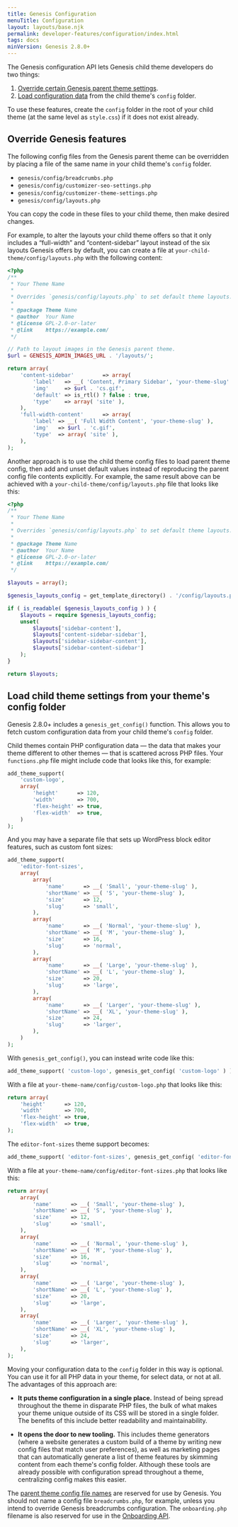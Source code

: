 ```yaml
---
title: Genesis Configuration
menuTitle: Configuration
layout: layouts/base.njk
permalink: developer-features/configuration/index.html
tags: docs
minVersion: Genesis 2.8.0+
---
```


The Genesis configuration API lets Genesis child theme developers do two&nbsp;things:

1. [Override certain Genesis parent theme settings](#override-genesis-features).
2. [Load configuration data](#load-child-theme-settings-from-your-theme's-config-folder) from the child theme's `config` folder.

<p class="notice-small">
To use these features, create the <code>config</code> folder in the root of your child theme (at the same level as <code>style.css</code>) if it does not exist already.
</p>

## Override Genesis features

The following config files from the Genesis parent theme can be overridden by placing a file of the same name in your child theme's `config` folder.

- `genesis/config/breadcrumbs.php`
- `genesis/config/customizer-seo-settings.php`
- `genesis/config/customizer-theme-settings.php`
- `genesis/config/layouts.php`

You can copy the code in these files to your child theme, then make desired changes.

For example, to alter the layouts your child theme offers so that it only includes a “full-width” and “content-sidebar” layout instead of the six layouts Genesis offers by default, you can create a file at `your-child-theme/config/layouts.php` with the following content:

```php
<?php
/**
 * Your Theme Name
 *
 * Overrides `genesis/config/layouts.php` to set default theme layouts.
 *
 * @package Theme Name
 * @author  Your Name
 * @license GPL-2.0-or-later
 * @link    https://example.com/
 */

// Path to layout images in the Genesis parent theme.
$url = GENESIS_ADMIN_IMAGES_URL . '/layouts/';

return array(
	'content-sidebar'         => array(
		'label'   => __( 'Content, Primary Sidebar', 'your-theme-slug' ),
		'img'     => $url . 'cs.gif',
		'default' => is_rtl() ? false : true,
		'type'    => array( 'site' ),
	),
	'full-width-content'      => array(
		'label' => __( 'Full Width Content', 'your-theme-slug' ),
		'img'   => $url . 'c.gif',
		'type'  => array( 'site' ),
	),
);
```

Another approach is to use the child theme config files to load parent theme config, then add and unset default values instead of reproducing the parent config file contents explicitly. For example, the same result above can be achieved with a `your-child-theme/config/layouts.php` file that looks like this:

```php
<?php
/**
 * Your Theme Name
 *
 * Overrides `genesis/config/layouts.php` to set default theme layouts.
 *
 * @package Theme Name
 * @author  Your Name
 * @license GPL-2.0-or-later
 * @link    https://example.com/
 */

$layouts = array();

$genesis_layouts_config = get_template_directory() . '/config/layouts.php';

if ( is_readable( $genesis_layouts_config ) ) {
	$layouts = require $genesis_layouts_config;
	unset(
		$layouts['sidebar-content'],
		$layouts['content-sidebar-sidebar'],
		$layouts['sidebar-sidebar-content'],
		$layouts['sidebar-content-sidebar']
	);
}

return $layouts;
```

## Load child theme settings from your theme's config folder

Genesis 2.8.0+ includes a `genesis_get_config()` function. This allows you to fetch custom configuration data from your child theme's `config` folder.

Child themes contain PHP configuration data — the data that makes your theme different to other themes — that is scattered across PHP files. Your `functions.php` file might include code that looks like this, for example:

```php
add_theme_support(
	'custom-logo',
	array(
		'height'      => 120,
		'width'       => 700,
		'flex-height' => true,
		'flex-width'  => true,
	)
);
```

And you may have a separate file that sets up WordPress block editor features, such as custom font sizes:

```php
add_theme_support(
	'editor-font-sizes',
	array(
		array(
			'name'      => __( 'Small', 'your-theme-slug' ),
			'shortName' => __( 'S', 'your-theme-slug' ),
			'size'      => 12,
			'slug'      => 'small',
		),
		array(
			'name'      => __( 'Normal', 'your-theme-slug' ),
			'shortName' => __( 'M', 'your-theme-slug' ),
			'size'      => 16,
			'slug'      => 'normal',
		),
		array(
			'name'      => __( 'Large', 'your-theme-slug' ),
			'shortName' => __( 'L', 'your-theme-slug' ),
			'size'      => 20,
			'slug'      => 'large',
		),
		array(
			'name'      => __( 'Larger', 'your-theme-slug' ),
			'shortName' => __( 'XL', 'your-theme-slug' ),
			'size'      => 24,
			'slug'      => 'larger',
		),
	)
);
```

With `genesis_get_config()`, you can instead write code like this:

```php
add_theme_support( 'custom-logo', genesis_get_config( 'custom-logo' ) );
```

With a file at `your-theme-name/config/custom-logo.php` that looks like this:

```php
return array(
	'height'      => 120,
	'width'       => 700,
	'flex-height' => true,
	'flex-width'  => true,
);
```

The `editor-font-sizes` theme support becomes:

```php
add_theme_support( 'editor-font-sizes', genesis_get_config( 'editor-font-sizes' ) );
```

With a file at `your-theme-name/config/editor-font-sizes.php` that looks like this:

```php
return array(
	array(
		'name'      => __( 'Small', 'your-theme-slug' ),
		'shortName' => __( 'S', 'your-theme-slug' ),
		'size'      => 12,
		'slug'      => 'small',
	),
	array(
		'name'      => __( 'Normal', 'your-theme-slug' ),
		'shortName' => __( 'M', 'your-theme-slug' ),
		'size'      => 16,
		'slug'      => 'normal',
	),
	array(
		'name'      => __( 'Large', 'your-theme-slug' ),
		'shortName' => __( 'L', 'your-theme-slug' ),
		'size'      => 20,
		'slug'      => 'large',
	),
	array(
		'name'      => __( 'Larger', 'your-theme-slug' ),
		'shortName' => __( 'XL', 'your-theme-slug' ),
		'size'      => 24,
		'slug'      => 'larger',
	),
);
```

Moving your configuration data to the `config` folder in this way is optional. You can use it for all PHP data in your theme, for select data, or not at all. The advantages of this approach are:

- **It puts theme configuration in a single place.** Instead of being spread throughout the theme in disparate PHP files, the bulk of what makes your theme unique outside of its CSS will be stored in a single folder. The benefits of this include better readability and maintainability.

- **It opens the door to new tooling.** This includes theme generators (where a website generates a custom build of a theme by writing new config files that match user preferences), as well as marketing pages that can automatically generate a list of theme features by skimming content from each theme's config folder. Although these tools are already possible with configuration spread throughout a theme, centralizing config makes this easier.

<p class="notice-small">
The <a href="#override-genesis-features">parent theme config file names</a> are reserved for use by Genesis. You should not name a config file <code>breadcrumbs.php</code>, for example, unless you intend to override Genesis breadcrumbs configuration. The <code>onboarding.php</code> filename is also reserved for use in the <a href="{{ '/developer-features/onboarding/' | url }}">Onboarding API</a>.
</p>
